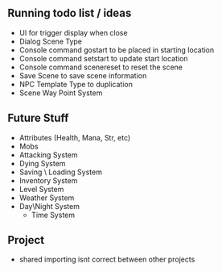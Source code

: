 ## Running todo list / ideas

* UI for trigger display when close
* Dialog Scene Type
* Console command gostart to be placed in starting location
* Console command setstart to update start location
* Console command scenereset to reset the scene
* Save Scene to save scene information
* NPC Template Type to duplication 
* Scene Way Point System

## Future Stuff
* Attributes (Health, Mana, Str, etc)
* Mobs
* Attacking System
* Dying System
* Saving \ Loading System
* Inventory System
* Level System
* Weather System
* Day\Night System
    * Time System


## Project
* shared importing isnt correct between other projects
